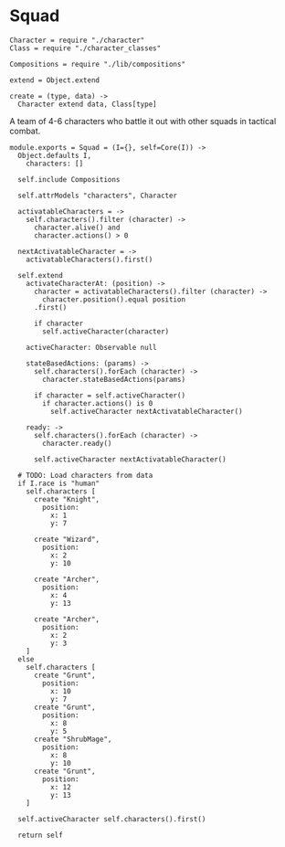 Squad
=====

    Character = require "./character"
    Class = require "./character_classes"

    Compositions = require "./lib/compositions"

    extend = Object.extend

    create = (type, data) ->
      Character extend data, Class[type]

A team of 4-6 characters who battle it out with other squads in tactical combat.

    module.exports = Squad = (I={}, self=Core(I)) ->
      Object.defaults I,
        characters: []

      self.include Compositions

      self.attrModels "characters", Character

      activatableCharacters = ->
        self.characters().filter (character) ->
          character.alive() and
          character.actions() > 0

      nextActivatableCharacter = ->
        activatableCharacters().first()

      self.extend
        activateCharacterAt: (position) ->
          character = activatableCharacters().filter (character) ->
            character.position().equal position
          .first()

          if character
            self.activeCharacter(character)

        activeCharacter: Observable null

        stateBasedActions: (params) ->
          self.characters().forEach (character) ->
            character.stateBasedActions(params)

          if character = self.activeCharacter()
            if character.actions() is 0
              self.activeCharacter nextActivatableCharacter()

        ready: ->
          self.characters().forEach (character) ->
            character.ready()

          self.activeCharacter nextActivatableCharacter()

      # TODO: Load characters from data
      if I.race is "human"
        self.characters [
          create "Knight",
            position:
              x: 1
              y: 7

          create "Wizard",
            position:
              x: 2
              y: 10

          create "Archer",
            position:
              x: 4
              y: 13

          create "Archer",
            position:
              x: 2
              y: 3
        ]
      else
        self.characters [
          create "Grunt",
            position:
              x: 10
              y: 7
          create "Grunt",
            position:
              x: 8
              y: 5
          create "ShrubMage",
            position:
              x: 8
              y: 10
          create "Grunt",
            position:
              x: 12
              y: 13
        ]

      self.activeCharacter self.characters().first()

      return self
